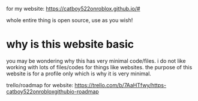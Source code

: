 for my website: https://catboy522onroblox.github.io/#

whole entire thing is open source, use as you wish!

# why is this website basic
you may be wondering why this has very minimal code/files. i do not like working with lots of files/codes for things like websites. the purpose of this website is for a profile only which is why it is very minimal.


trello/roadmap for website: https://trello.com/b/7AaHTfwy/https-catboy522onrobloxgithubio-roadmap 
